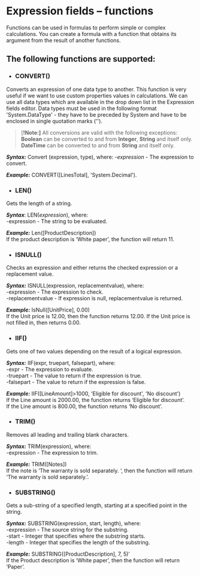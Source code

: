 # Expression fields – functions


Functions can be used in formulas to perform simple or complex calculations. You can create a formula with a function that obtains its argument from the result of another functions.
## The following functions are supported:

- ### CONVERT()
Converts an expression of one data type to another. This function is very useful if we want to use custom properties values in calculations. We can use all data types which are available in the drop down list in the Expression fields editor. Data types must be used in the following format 'System.DataType' - they have to be preceded by System and have to be enclosed in single quotation marks ('').

>[**!Note:]**  All conversions are valid with the following exceptions: **Boolean** can be converted to and from **Integer**, **String** and itself only. **DateTime** can be converted to and from **String** and itself only. 

***Syntax:*** Convert (expression, type), where:
*-expression* - The expression to convert.

***Example:*** CONVERT([LinesTotal], 'System.Decimal').  

- ### LEN()
Gets the length of a string.

***Syntax***: LEN(*expression*), where:</br> 
-expression - The string to be evaluated.

***Example:*** Len([ProductDescription]) </br>
If the product description is ‘White paper’, the function will return 11.
- ### ISNULL()

Checks an expression and either returns the checked expression or a replacement value.

***Syntax:*** ISNULL(expression, replacementvalue), where:</br>
-expression - The expression to check.</br>
-replacementvalue - If expression is null, replacementvalue is returned.

***Example:*** IsNull([UnitPrice], 0.00)</br>
If the Unit price is 12.00, then the function returns 12.00. If the Unit price is not filled in, then returns 0.00.

- ### IIF()

Gets one of two values depending on the result of a logical expression.

***Syntax:*** IIF(expr, truepart, falsepart), where:</br>
-expr - The expression to evaluate.</br>
-truepart - The value to return if the expression is true.</br>
-falsepart - The value to return if the expression is false.</br>
 
 ***Example:*** IIF([LineAmount]>1000, 'Eligible for discount', 'No discount')</br>
If the Line amount is 2000.00, the function returns ‘Eligible for discount’.</br>
If the Line amount is 800.00, the function returns ‘No discount’.
- ### TRIM()

Removes all leading and trailing blank characters.

***Syntax:*** TRIM(expression), where:</br>
-expression - The expression to trim.</br>

***Example:*** TRIM([Notes])</br>
If the note is ‘The warranty is sold separately. ‘, then the function will return ‘The warranty is sold separately.’.

- ### SUBSTRING()

Gets a sub-string of a specified length, starting at a specified point in the string.

***Syntax:*** SUBSTRING(expression, start, length), where:</br>
-expression - The source string for the substring.</br>
-start - Integer that specifies where the substring starts.</br>
-length - Integer that specifies the length of the substring.</br>
 
 ***Example:*** SUBSTRING([ProductDescription], 7, 5)’</br>
If the Product description is ‘White paper’, then the function will return ‘Paper’.

